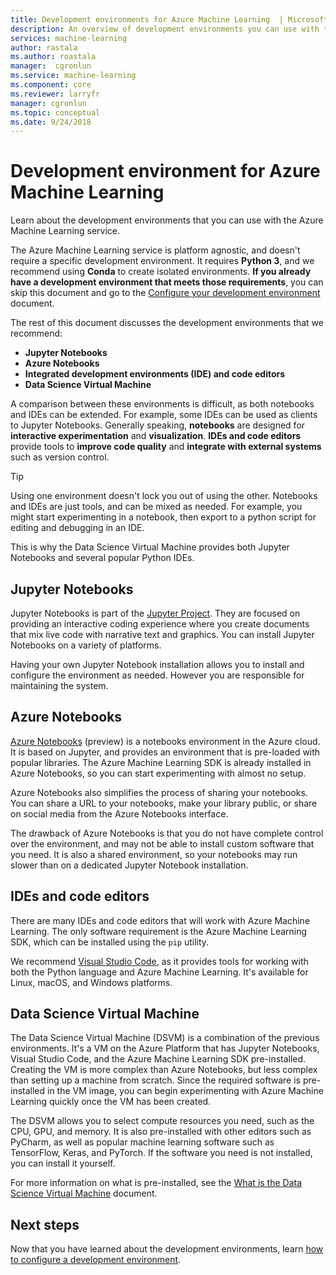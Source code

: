 ```yaml
---
title: Development environments for Azure Machine Learning  | Microsoft Docs
description: An overview of development environments you can use with the Azure Machine Learning service. Python 3 is the only requirement for your development environment, but we recommend also using Conda environments. For development tooling, we recommend Jupyter Notebooks, Azure Notebooks, and IDE/code editors.
services: machine-learning
author: rastala
ms.author: roastala
manager:  cgronlun
ms.service: machine-learning
ms.component: core
ms.reviewer: larryfr
manager: cgronlun
ms.topic: conceptual
ms.date: 9/24/2018
---
```


# Development environment for Azure Machine Learning 

Learn about the development environments that you can use with the Azure Machine Learning service. 

The Azure Machine Learning service is platform agnostic, and doesn't require a specific development environment. It requires __Python 3__, and we recommend using __Conda__ to create isolated environments. __If you already have a development environment that meets those requirements__, you can skip this document and go to the [Configure your development environment](how-to-configure-environment.md) document.

The rest of this document discusses the development environments that we recommend:

* __Jupyter Notebooks__
* __Azure Notebooks__
* __Integrated development environments (IDE) and code editors__
* __Data Science Virtual Machine__

A comparison between these environments is difficult, as both notebooks and IDEs can be extended. For example, some IDEs can be used as clients to Jupyter Notebooks. Generally speaking, __notebooks__ are designed for __interactive experimentation__ and __visualization__. __IDEs and code editors__ provide tools to __improve code quality__ and __integrate with external systems__ such as version control.

> [!TIP]
> Using one environment doesn't lock you out of using the other. Notebooks and IDEs are just tools, and can be mixed as needed. For example, you might start experimenting in a notebook, then export to a python script for editing and debugging in an IDE.
>
> This is why the Data Science Virtual Machine provides both Jupyter Notebooks and several popular Python IDEs.

## Jupyter Notebooks

Jupyter Notebooks is part of the [Jupyter Project](https://jupyter.org/). They are focused on providing an interactive coding experience where you create documents that mix live code with narrative text and graphics. You can install Jupyter Notebooks on a variety of platforms.

Having your own Jupyter Notebook installation allows you to install and configure the environment as needed. However you are responsible for maintaining the system.

## Azure Notebooks

[Azure Notebooks](https://notebooks.azure.com) (preview) is a notebooks environment in the Azure cloud. It is based on Jupyter, and provides an environment that is pre-loaded with popular libraries. The Azure Machine Learning SDK is already installed in Azure Notebooks, so you can start experimenting with almost no setup.

Azure Notebooks also simplifies the process of sharing your notebooks. You can share a URL to your notebooks, make your library public, or share on social media from the Azure Notebooks interface.

The drawback of Azure Notebooks is that you do not have complete control over the environment, and may not be able to install custom software that you need. It is also a shared environment, so your notebooks may run slower than on a dedicated Jupyter Notebook installation.

## IDEs and code editors

There are many IDEs and code editors that will work with Azure Machine Learning. The only software requirement is the Azure Machine Learning SDK, which can be installed using the `pip` utility.

We recommend [Visual Studio Code](https://code.visualstudio.com/), as it provides tools for working with both the Python language and Azure Machine Learning. It's available for Linux, macOS, and Windows platforms.

## Data Science Virtual Machine

The Data Science Virtual Machine (DSVM) is a combination of the previous environments. It's a VM on the Azure Platform that has Jupyter Notebooks, Visual Studio Code, and the Azure Machine Learning SDK pre-installed. Creating the VM is more complex than Azure Notebooks, but less complex than setting up a machine from scratch. Since the required software is pre-installed in the VM image, you can begin experimenting with Azure Machine Learning quickly once the VM has been created.

The DSVM allows you to select compute resources you need, such as the CPU, GPU, and memory. It is also pre-installed with other editors such as PyCharm, as well as popular machine learning software such as TensorFlow, Keras, and PyTorch. If the software you need is not installed, you can install it yourself.

For more information on what is pre-installed, see the [What is the Data Science Virtual Machine](../data-science-virtual-machine/overview.md) document.

## Next steps

Now that you have learned about the development environments, learn [how to configure a development environment](how-to-configure-environment.md).

